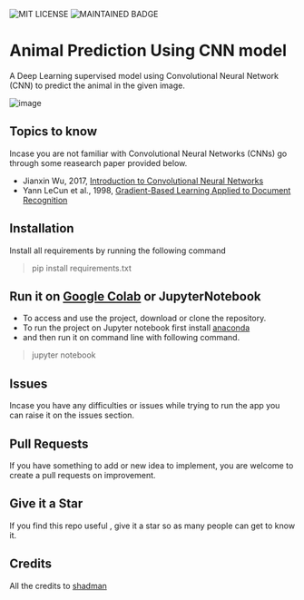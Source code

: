 
![MIT LICENSE](https://badgen.net//badge/license/MIT/green)   ![MAINTAINED BADGE](https://img.shields.io/badge/Maintained%3F-yes-green.svg) 

# Animal Prediction Using CNN model
A Deep Learning supervised model using Convolutional Neural Network (CNN)  to predict the animal in the given image.


![image](https://user-images.githubusercontent.com/51903579/187014210-70b15e96-d37b-47e1-985b-c4a332b2a25a.png)


## Topics to know

Incase you are not familiar with Convolutional Neural Networks (CNNs) go through some reasearch paper provided below.</br>
* Jianxin Wu, 2017, [Introduction to Convolutional Neural Networks](http://cs.nju.edu.cn/wujx/paper/CNN.pdf)</br>
* Yann LeCun et al., 1998, [Gradient-Based Learning Applied to Document Recognition](http://yann.lecun.com/exdb/publis/pdf/lecun-01a.pdf)

## Installation
Install all requirements by running the following command

> pip install requirements.txt

## Run it on [Google Colab](https://colab.research.google.com/) or JupyterNotebook

* To access and use the project, download or clone the repository. 
* To run the project on Jupyter notebook first install [anaconda](https://www.anaconda.com/products/distribution)
* and then run it on command line with following command.
> jupyter notebook


## Issues 

Incase you have any difficulties or issues while trying to run the app you can raise it on the issues section. 

## Pull Requests

If you have something to add or new idea to implement, you are welcome to create a pull requests on improvement.

## Give it a Star

If you find this repo useful , give it a star so as many people can get to know it.

## Credits

All the credits to [shadman](https://instagram.com/finder.ai)
